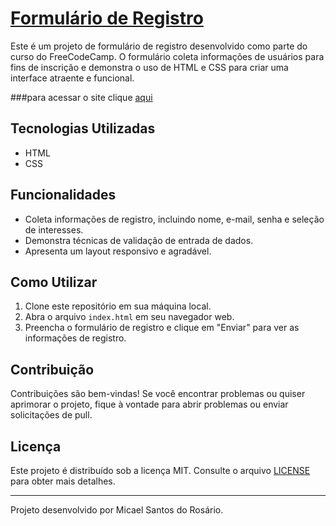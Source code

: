 # [Formulário de Registro](https://micaelrosario.github.io/FormularioDeRegistro/)

Este é um projeto de formulário de registro desenvolvido como parte do curso do FreeCodeCamp. O formulário coleta informações 
de usuários para fins de inscrição e demonstra o uso de HTML e CSS para criar uma interface atraente e funcional.

###para acessar o site clique [aqui](https://micaelrosario.github.io/FormularioDeRegistro/)

## Tecnologias Utilizadas

- HTML
- CSS

## Funcionalidades

- Coleta informações de registro, incluindo nome, e-mail, senha e seleção de interesses.
- Demonstra técnicas de validação de entrada de dados.
- Apresenta um layout responsivo e agradável.

## Como Utilizar

1. Clone este repositório em sua máquina local.
2. Abra o arquivo `index.html` em seu navegador web.
3. Preencha o formulário de registro e clique em "Enviar" para ver as informações de registro.

## Contribuição

Contribuições são bem-vindas! Se você encontrar problemas ou quiser aprimorar o projeto, fique à vontade para abrir problemas ou enviar solicitações de pull.

## Licença

Este projeto é distribuído sob a licença MIT. Consulte o arquivo [LICENSE](LICENSE) para obter mais detalhes.

---

Projeto desenvolvido por Micael Santos do Rosário.
